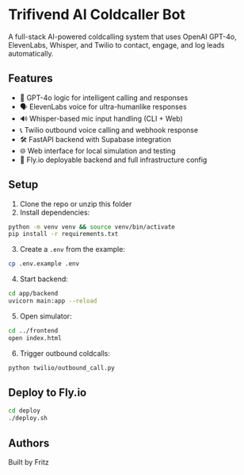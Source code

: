 # Trifivend AI Coldcaller Bot

A full-stack AI-powered coldcalling system that uses OpenAI GPT-4o, ElevenLabs, Whisper, and Twilio to contact, engage, and log leads automatically.

## Features
- 🧠 GPT-4o logic for intelligent calling and responses
- 🗣️ ElevenLabs voice for ultra-humanlike responses
- 🔊 Whisper-based mic input handling (CLI + Web)
- 📞 Twilio outbound voice calling and webhook response
- 🛠 FastAPI backend with Supabase integration
- 🌐 Web interface for local simulation and testing
- 🚀 Fly.io deployable backend and full infrastructure config

## Setup

1. Clone the repo or unzip this folder
2. Install dependencies:

```bash
python -m venv venv && source venv/bin/activate
pip install -r requirements.txt
```

3. Create a `.env` from the example:

```bash
cp .env.example .env
```

4. Start backend:
```bash
cd app/backend
uvicorn main:app --reload
```

5. Open simulator:
```bash
cd ../frontend
open index.html
```

6. Trigger outbound coldcalls:
```bash
python twilio/outbound_call.py
```

## Deploy to Fly.io
```bash
cd deploy
./deploy.sh
```

## Authors
Built by Fritz
